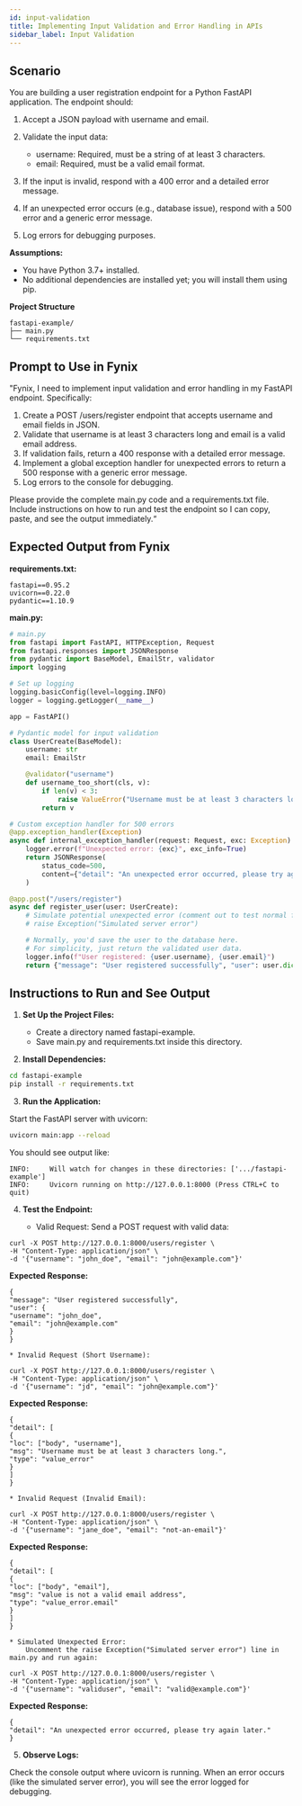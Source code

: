 ```yaml
---
id: input-validation
title: Implementing Input Validation and Error Handling in APIs
sidebar_label: Input Validation
---
```

## Scenario
You are building a user registration endpoint for a Python FastAPI application. The endpoint should:

1. Accept a JSON payload with username and email.
2. Validate the input data:

    * username: Required, must be a string of at least 3 characters.
    * email: Required, must be a valid email format.

3. If the input is invalid, respond with a 400 error and a detailed error message.
4. If an unexpected error occurs (e.g., database issue), respond with a 500 error and a generic error message.
5. Log errors for debugging purposes.

**Assumptions:**

* You have Python 3.7+ installed.
* No additional dependencies are installed yet; you will install them using pip.


**Project Structure**

```
fastapi-example/
├── main.py
└── requirements.txt
```


## Prompt to Use in Fynix

"Fynix, I need to implement input validation and error handling in my FastAPI endpoint. Specifically:

1. Create a POST /users/register endpoint that accepts username and email fields in JSON.
2. Validate that username is at least 3 characters long and email is a valid email address.
3. If validation fails, return a 400 response with a detailed error message.
4. Implement a global exception handler for unexpected errors to return a 500 response with a generic error message.
5. Log errors to the console for debugging.

Please provide the complete main.py code and a requirements.txt file. Include instructions on how to run and test the endpoint so I can copy, paste, and see the output immediately.“


## Expected Output from Fynix

**requirements.txt:**

```
fastapi==0.95.2
uvicorn==0.22.0
pydantic==1.10.9
```

**main.py:**

```python
# main.py
from fastapi import FastAPI, HTTPException, Request
from fastapi.responses import JSONResponse
from pydantic import BaseModel, EmailStr, validator
import logging

# Set up logging
logging.basicConfig(level=logging.INFO)
logger = logging.getLogger(__name__)

app = FastAPI()

# Pydantic model for input validation
class UserCreate(BaseModel):
    username: str
    email: EmailStr

    @validator("username")
    def username_too_short(cls, v):
        if len(v) < 3:
            raise ValueError("Username must be at least 3 characters long.")
        return v

# Custom exception handler for 500 errors
@app.exception_handler(Exception)
async def internal_exception_handler(request: Request, exc: Exception):
    logger.error(f"Unexpected error: {exc}", exc_info=True)
    return JSONResponse(
        status_code=500,
        content={"detail": "An unexpected error occurred, please try again later."}
    )

@app.post("/users/register")
async def register_user(user: UserCreate):
    # Simulate potential unexpected error (comment out to test normal flow)
    # raise Exception("Simulated server error")

    # Normally, you'd save the user to the database here.
    # For simplicity, just return the validated user data.
    logger.info(f"User registered: {user.username}, {user.email}")
    return {"message": "User registered successfully", "user": user.dict()}
```


## Instructions to Run and See Output

1. **Set Up the Project Files:**

    * Create a directory named fastapi-example.
    * Save main.py and requirements.txt inside this directory.

2. **Install Dependencies:**

```bash
cd fastapi-example
pip install -r requirements.txt
```

3. **Run the Application:**

Start the FastAPI server with uvicorn:

```bash
uvicorn main:app --reload
```

You should see output like:

```
INFO:     Will watch for changes in these directories: ['.../fastapi-example']
INFO:     Uvicorn running on http://127.0.0.1:8000 (Press CTRL+C to quit)
```

4. **Test the Endpoint:**

    * Valid Request:
        Send a POST request with valid data:

```
curl -X POST http://127.0.0.1:8000/users/register \
-H "Content-Type: application/json" \
-d '{"username": "john_doe", "email": "john@example.com"}'
```

**Expected Response:**

```
{
"message": "User registered successfully",
"user": {
"username": "john_doe",
"email": "john@example.com"
}
}
```


    * Invalid Request (Short Username):

```
curl -X POST http://127.0.0.1:8000/users/register \
-H "Content-Type: application/json" \
-d '{"username": "jd", "email": "john@example.com"}'
```

**Expected Response:**

```
{
"detail": [
{
"loc": ["body", "username"],
"msg": "Username must be at least 3 characters long.",
"type": "value_error"
}
]
}
```


    * Invalid Request (Invalid Email):

```
curl -X POST http://127.0.0.1:8000/users/register \
-H "Content-Type: application/json" \
-d '{"username": "jane_doe", "email": "not-an-email"}'
```


**Expected Response:**

```
{
"detail": [
{
"loc": ["body", "email"],
"msg": "value is not a valid email address",
"type": "value_error.email"
}
]
}
```


    * Simulated Unexpected Error:
        Uncomment the raise Exception("Simulated server error") line in main.py and run again:

```
curl -X POST http://127.0.0.1:8000/users/register \
-H "Content-Type: application/json" \
-d '{"username": "validuser", "email": "valid@example.com"}'
```


**Expected Response:**

```
{
"detail": "An unexpected error occurred, please try again later."
}
```

5. **Observe Logs:**

Check the console output where uvicorn is running. When an error occurs (like the simulated server error), you will see the error logged for debugging.
